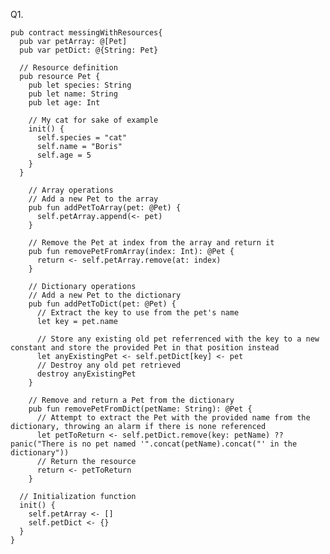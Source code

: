 Q1.

    pub contract messingWithResources{
      pub var petArray: @[Pet]
      pub var petDict: @{String: Pet}

      // Resource definition
      pub resource Pet {
        pub let species: String
        pub let name: String
        pub let age: Int

        // My cat for sake of example
        init() {
          self.species = "cat"
          self.name = "Boris"
          self.age = 5
        }
      }

        // Array operations
        // Add a new Pet to the array
        pub fun addPetToArray(pet: @Pet) {
          self.petArray.append(<- pet)
        }

        // Remove the Pet at index from the array and return it
        pub fun removePetFromArray(index: Int): @Pet {
          return <- self.petArray.remove(at: index)
        }

        // Dictionary operations
        // Add a new Pet to the dictionary
        pub fun addPetToDict(pet: @Pet) {
          // Extract the key to use from the pet's name
          let key = pet.name

          // Store any existing old pet referrenced with the key to a new constant and store the provided Pet in that position instead
          let anyExistingPet <- self.petDict[key] <- pet
          // Destroy any old pet retrieved
          destroy anyExistingPet
        }

        // Remove and return a Pet from the dictionary
        pub fun removePetFromDict(petName: String): @Pet {
          // Attempt to extract the Pet with the provided name from the dictionary, throwing an alarm if there is none referenced
          let petToReturn <- self.petDict.remove(key: petName) ?? panic("There is no pet named '".concat(petName).concat("' in the dictionary"))
          // Return the resource
          return <- petToReturn
        }

      // Initialization function
      init() {
        self.petArray <- []
        self.petDict <- {}
      }
    }
